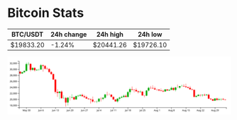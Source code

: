 # Bitcoin Stats

BTC/USDT|24h change|24h high|24h low|
|---|---|---|---|
|$19833.20|-1.24%|$20441.26|$19726.10|

<img src="./chart.svg">
